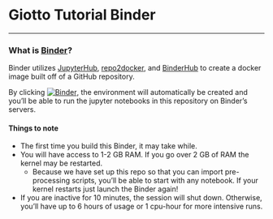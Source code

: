 # Giotto Tutorial Binder
--------------------

### What is [Binder](https://mybinder.readthedocs.io/en/latest/)?

Binder utilizes [JupyterHub](https://jupyterhub.readthedocs.io/en/stable/), [repo2docker](https://repo2docker.readthedocs.io/en/latest/), and [BinderHub](https://binderhub.readthedocs.io/en/latest/) to create a docker image built off of a GitHub repository. 

By clicking [![Binder](https://mybinder.org/badge_logo.svg)](https://mybinder.org/v2/gh/ndelrossi7/r-conda-binder/HEAD), the environment will automatically be created and you’ll be able to run the jupyter notebooks in this repository on Binder’s servers. 

#### Things to note
- The first time you build this Binder, it may take while.
- You will have access to 1-2 GB RAM. If you go over 2 GB of RAM the kernel may be restarted.
  - Because we have set up this repo so that you can import pre-processing scripts, you’ll be able to start with any notebook. If your kernel restarts just launch the Binder again!
- If you are inactive for 10 minutes, the session will shut down. Otherwise, you’ll have up to 6 hours of usage or 1 cpu-hour for more intensive runs. 

